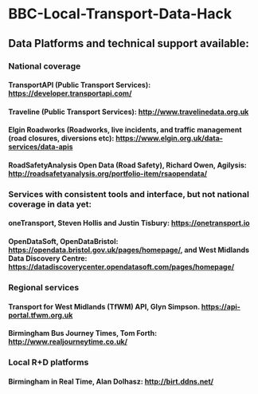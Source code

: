 # BBC-Local-Transport-Data-Hack
## Data Platforms and technical support available: 
### National coverage
#### TransportAPI (Public Transport Services): https://developer.transportapi.com/
#### Traveline (Public Transport Services): http://www.travelinedata.org.uk 
#### Elgin Roadworks (Roadworks, live incidents, and traffic management (road closures, diversions etc): https://www.elgin.org.uk/data-services/data-apis
#### RoadSafetyAnalysis Open Data (Road Safety), Richard Owen, Agilysis: http://roadsafetyanalysis.org/portfolio-item/rsaopendata/ 
### Services with consistent tools and interface, but not national coverage in data yet:
#### oneTransport, Steven Hollis and Justin Tisbury: https://onetransport.io 
#### OpenDataSoft, OpenDataBristol: https://opendata.bristol.gov.uk/pages/homepage/, and West Midlands Data Discovery Centre: https://datadiscoverycenter.opendatasoft.com/pages/homepage/
### Regional services 
#### Transport for West Midlands (TfWM) API, Glyn Simpson. https://api-portal.tfwm.org.uk
#### Birmingham Bus Journey Times, Tom Forth: http://www.realjourneytime.co.uk/
### Local R+D platforms
#### Birmingham in Real Time, Alan Dolhasz: http://birt.ddns.net/
